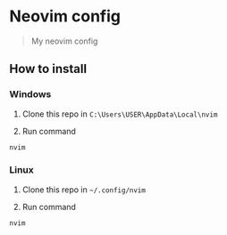 # Neovim config
> My neovim config

## How to install

### Windows
1. Clone this repo in <code>C:\Users\USER\AppData\Local\nvim</code>

2. Run command
```bash
nvim
```

### Linux
1. Clone this repo in <code>~/.config/nvim</code>

2. Run command
```bash
nvim
```

